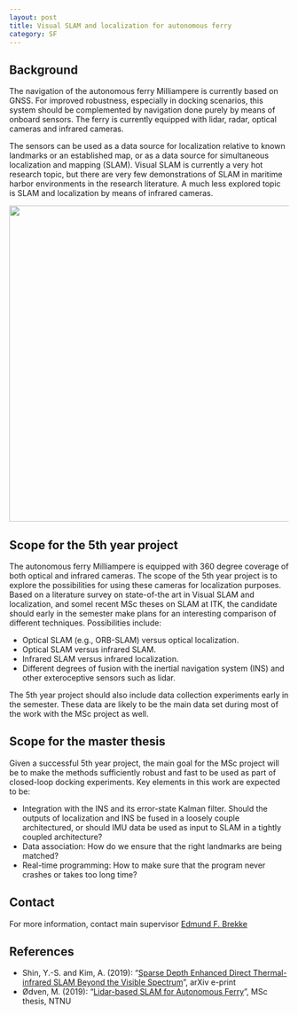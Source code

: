 ```yaml
---
layout: post
title: Visual SLAM and localization for autonomous ferry
category: SF
---
```

## Background
The navigation of the autonomous ferry Milliampere is currently based on GNSS. For improved robustness, especially in docking scenarios,
this system should be complemented by navigation done purely by means of onboard sensors. 
The ferry is currently equipped with lidar, radar, optical cameras and infrared cameras. 

The sensors can be used as a data source for localization relative to known landmarks or an established map, or as a data source for simultaneous localization and mapping (SLAM). 
Visual SLAM is currently a very hot research topic, but there are very few demonstrations of SLAM in maritime harbor environments in the research literature. 
A much less explored topic is SLAM and localization by means of infrared cameras. 

<img src="{{site.url}}/assets/eskilfergecropped.jpg" width="570">

## Scope for the 5th year project

The autonomous ferry Milliampere is equipped with 360 degree coverage of both optical and infrared cameras. The scope of the 5th year project is to explore the possibilities for using these cameras for localization purposes. Based on a literature survey on state-of-the art in Visual SLAM and localization, and somel recent MSc theses on SLAM at ITK, the candidate should early in the semester make plans for an interesting comparison of different techniques. Possibilities include:
- Optical SLAM (e.g., ORB-SLAM) versus optical localization. 
- Optical SLAM versus infrared SLAM. 
- Infrared SLAM versus infrared localization. 
- Different degrees of fusion with the inertial navigation system (INS) and other exteroceptive sensors such as lidar.

The 5th year project should also include data collection experiments early in the semester. These data are likely to be the main data set during most of the work with the MSc project as well. 

## Scope for the master thesis

Given a successful 5th year project, the main goal for the MSc project will be to make the methods sufficiently robust and fast to be used as part of closed-loop docking experiments. Key elements in this work are expected to be:
- Integration with the INS and its error-state Kalman filter. Should the outputs of localization and INS be fused in a loosely couple architectured, or should IMU data be used as input to SLAM in a tightly coupled architecture?
- Data association: How do we ensure that the right landmarks are being matched?
- Real-time programming: How to make sure that the program never crashes or takes too long time?

## Contact
For more information, contact main supervisor [Edmund F. Brekke](http://www.ntnu.no/ansatte/edmundfo)

## References

* Shin, Y.-S. and Kim, A. (2019): “[Sparse Depth Enhanced Direct Thermal-infrared SLAM Beyond the Visible Spectrum](https://arxiv.org/pdf/1902.10892.pdf)”, arXiv e-print
* Ødven, M. (2019): “[Lidar-based SLAM for Autonomous Ferry](http://folk.ntnu.no/edmundfo/msc2019-2020/MasterFinalReducedMarius.pdf)”, MSc thesis, NTNU